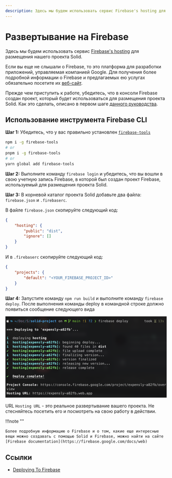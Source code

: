 ```yaml
---
description: Здесь мы будем использовать сервис Firebase's hosting для размещения нашего проекта Solid
---
```


# Развертывание на Firebase

Здесь мы будем использовать сервис [Firebase's hosting](https://firebase.google.com/products/hosting) для размещения нашего проекта Solid.

Если вы еще не слышали о Firebase, то это платформа для разработки приложений, управляемая компанией Google. Для получения более подробной информации о Firebase и предлагаемых ею услугах обязательно посетите их [веб-сайт](https://firebase.google.com/).

Прежде чем приступить к работе, убедитесь, что в консоли Firebase создан проект, который будет использоваться для размещения проекта Solid. Как это сделать, описано в первом шаге [данного руководства](https://firebase.google.com/docs/web/setup#create-firebase-project-and-app).

## Использование инструмента Firebase CLI

**Шаг 1:** Убедитесь, что у вас правильно установлен [`firebase-tools`](https://www.npmjs.com/packages/firebase-tools)

```bash
npm i -g firebase-tools
# or
pnpm i -g firebase-tools
# or
yarn global add firebase-tools
```

**Шаг 2:** Выполните команду `firebase login` и убедитесь, что вы вошли в свою учетную запись Firebase, в которой был создан проект Firebase, используемый для размещения проекта Solid.

**Шаг 3:** В корневой каталог проекта Solid добавьте два файла: `firebase.json` и `.firebaserc`.

В файле `firebase.json` скопируйте следующий код:

```json
{
    "hosting": {
        "public": "dist",
        "ignore": []
    }
}
```

И в `.firebaserc` скопируйте следующий код:

```json
{
    "projects": {
        "default": "<YOUR_FIREBASE_PROJECT_ID>"
    }
}
```

**Шаг 4:** Запустите команду `npm run build` и выполните команду `firebase deploy`. После выполнения команды deploy в командной строке должно появиться сообщение следующего вида

![Шаг 4](firebase-deploy-done.png)

URL `Hosting URL` - это реальное развертывание вашего проекта. Не стесняйтесь посетить его и посмотреть на свою работу в действии.

!!!note ""

    Более подробную информацию о Firebase и о том, какие еще интересные вещи можно создавать с помощью Solid и Firebase, можно найти на сайте [Firebase documentation](https://firebase.google.com/docs/web)

## Ссылки

-   [Deploying To Firebase](https://docs.solidjs.com/guides/how-to-guides/deployment/deploying-to-firebase)
